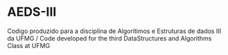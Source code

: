 # AEDS-III
Codigo produzido para a disciplina de Algorítimos e Estruturas de dados III da UFMG / Code developed for the third DataStructures and Algorithms Class at UFMG
